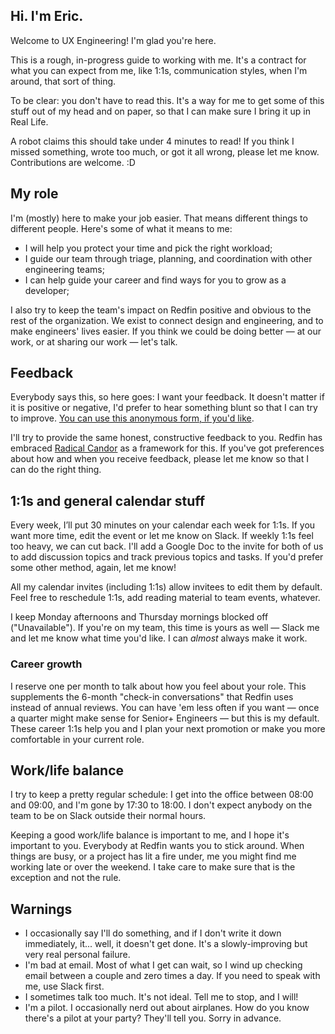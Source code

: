 ## Hi. I'm Eric. 

Welcome to UX Engineering! I'm glad you're here. 

This is a rough, in-progress guide to working with me. It's a contract for what you can expect from me, like 1:1s, communication styles, when I'm around, that sort of thing. 

To be clear: you don't have to read this. It's a way for me to get some of this stuff out of my head and on paper, so that I can make sure I bring it up in Real Life.

A robot claims this should take under 4 minutes to read! If you think I missed something, wrote too much, or got it all wrong, please let me know. Contributions are welcome. :D


## My role

I'm (mostly) here to make your job easier. That means different things to different people. Here's some of what it means to me:

- I will help you protect your time and pick the right workload;
- I guide our team through triage, planning, and coordination with other engineering teams;
- I can help guide your career and find ways for you to grow as a developer;

I also try to keep the team's impact on Redfin positive and obvious to the rest of the organization. We exist to connect design and engineering, and to make engineers' lives easier. If you think we could be doing better — at our work, or at sharing our work — let's talk.


## Feedback

Everybody says this, so here goes: I want your feedback. It doesn't matter if it is positive or negative, I'd prefer to hear something blunt so that I can try to improve. [You can use this anonymous form, if you'd like][feedback].

I'll try to provide the same honest, constructive feedback to you. Redfin has embraced [Radical Candor][RC] as a framework for this. If you've got preferences about how and when you receive feedback, please let me know so that I can do the right thing.


## 1:1s and general calendar stuff

Every week, I’ll put 30 minutes on your calendar each week for 1:1s. If you want more time, edit the event or let me know on Slack. If weekly 1:1s feel too heavy, we can cut back. I'll add a Google Doc to the invite for both of us to add discussion topics and track previous topics and tasks. If you'd prefer some other method, again, let me know!

All my calendar invites (including 1:1s) allow invitees to edit them by default. Feel free to reschedule 1:1s, add reading material to team events, whatever.  

I keep Monday afternoons and Thursday mornings blocked off ("Unavailable"). If you're on my team, this time is yours as well — Slack me and let me know what time you'd like. I can _almost_ always make it work.


### Career growth

I reserve one per month to talk about how you feel about your role. This supplements the 6-month "check-in conversations" that Redfin uses instead of annual reviews. You can have 'em less often if you want — once a quarter might make sense for Senior+ Engineers — but this is my default. These career 1:1s help you and I plan your next promotion or make you more comfortable in your current role.


## Work/life balance

I try to keep a pretty regular schedule: I get into the office between 08:00 and 09:00, and I'm gone by 17:30 to 18:00. I don't  expect anybody on the team to be on Slack outside their normal hours.

Keeping a good work/life balance is important to me, and I hope it's important to you. Everybody at Redfin wants you to stick around. When things are busy, or a project has lit a fire under, me you might find me working late or over the weekend. I take care to make sure that is the exception and not the rule.


## Warnings

- I occasionally say I'll do something, and if I don't write it down immediately, it... well, it doesn't get done. It's a slowly-improving but very real personal failure.
- I'm bad at email. Most of what I get can wait, so I wind up checking email between a couple and zero times a day. If you need to speak with me, use Slack first.
- I sometimes talk too much. It's not ideal. Tell me to stop, and I will!
- I'm a pilot. I occasionally nerd out about airplanes. How do you know there's a pilot at your party? They'll tell you. Sorry in advance.


[RC]: https://www.radicalcandor.com/about-radical-candor/
[feedback]: https://goo.gl/forms/lgisXUxPTGGG7IoP2